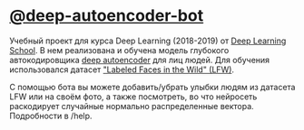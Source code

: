 # [@deep-autoencoder-bot](https://t.me/deep_autoencoder_bot)

Учебный проект для курса Deep Learning (2018-2019) от [Deep Learning School](https://github.com/DLSchool/dlschool/). В нем реализована и обучена модель глубокого автокодировщика [deep autoencoder](https://towardsdatascience.com/applied-deep-learning-part-3-autoencoders-1c083af4d798) для лиц людей. Для обучения использовался датасет ["Labeled Faces in the Wild" (LFW)](http://vis-www.cs.umass.edu/lfw/). 

С помощью бота вы можете добавить/убрать улыбки людям из датасета LFW или на своём фото, а также посмотреть, во что нейросеть раскодирует случайные нормально распределенные вектора. Подробности в /help.
